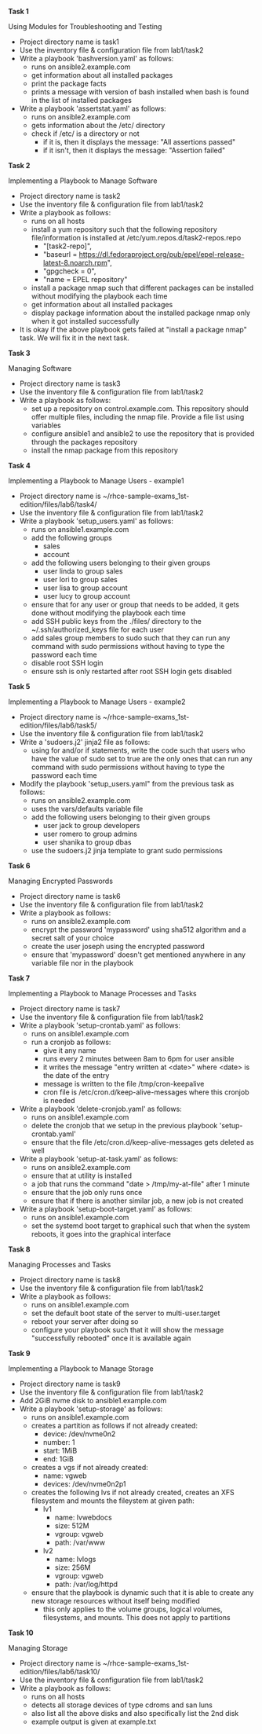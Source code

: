 
**Task 1** 

Using Modules for Troubleshooting and Testing

-  Project directory name is task1
-  Use the inventory file & configuration file from lab1/task2
-  Write a playbook 'bashversion.yaml' as follows:
   - runs on ansible2.example.com
   - get information about all installed packages
   - print the package facts
   - prints a message with version of bash installed when bash is found in the list of installed packages
-  Write a playbook 'assertstat.yaml' as follows:
   - runs on ansible2.example.com
   - gets information about the /etc/ directory
   - check if /etc/ is a directory or not
     - if it is, then it displays the message: "All assertions passed"
     - if it isn't, then it displays the message: "Assertion failed"

**Task 2**

Implementing a Playbook to Manage Software

-  Project directory name is task2
-  Use the inventory file & configuration file from lab1/task2
-  Write a playbook as follows:
   - runs on all hosts
   - install a yum repository such that the following repository file/information is installed at /etc/yum.repos.d/task2-repos.repo
     - "[task2-repo]",
     - "baseurl = https://dl.fedoraproject.org/pub/epel/epel-release-latest-8.noarch.rpm",
     - "gpgcheck = 0",
     - "name = EPEL repository"
   - install a package nmap such that different packages can be installed without modifying the playbook each time
   - get information about all installed packages
   - display package information about the installed package nmap only when it got installed successfully
- It is okay if the above playbook gets failed at "install a package nmap" task. We will fix it in the next task.

**Task 3**

Managing Software

-  Project directory name is task3
-  Use the inventory file & configuration file from lab1/task2
-  Write a playbook as follows:
   - set up a repository on control.example.com. This repository should offer multiple files, including the nmap file. Provide a file list using variables
   - configure ansible1 and ansible2 to use the repository that is provided through the packages repository
   - install the nmap package from this repository

**Task 4**

Implementing a Playbook to Manage Users - example1

-  Project directory name is ~/rhce-sample-exams_1st-edition/files/lab6/task4/
-  Use the inventory file & configuration file from lab1/task2
-  Write a playbook 'setup_users.yaml' as follows:
   - runs on ansible1.example.com
   - add the following groups
     - sales
     - account
   - add the following users belonging to their given groups
     - user linda to group sales
     - user lori to group sales
     - user lisa to group account
     - user lucy to group account
   - ensure that for any user or group that needs to be added, it gets done without modifying the playbook each time
   - add SSH public keys from the ./files/ directory to the ~/.ssh/authorized_keys file for each user
   - add sales group members to sudo such that they can run any command with sudo permissions without having to type the password each time
   - disable root SSH login
   - ensure ssh is only restarted after root SSH login gets disabled

**Task 5**

Implementing a Playbook to Manage Users - example2

-  Project directory name is ~/rhce-sample-exams_1st-edition/files/lab6/task5/
-  Use the inventory file & configuration file from lab1/task2
-  Write a 'sudoers.j2' jinja2 file as follows:
   - using for and/or if statements, write the code such that users who have the value of sudo set to true are the only ones that can run any command with sudo permissions without having to type the password each time
-  Modify the playbook 'setup_users.yaml" from the previous task as follows:
   - runs on ansible2.example.com
   - uses the vars/defaults variable file
   - add the following users belonging to their given groups
     - user jack to group developers
     - user romero to group admins
     - user shanika to group dbas
   - use the sudoers.j2 jinja template to grant sudo permissions

**Task 6**

Managing Encrypted Passwords

-  Project directory name is task6
-  Use the inventory file & configuration file from lab1/task2
-  Write a playbook as follows:
   - runs on ansible2.example.com
   - encrypt the password 'mypassword' using sha512 algorithm and a secret salt of your choice
   - create the user joseph using the encrypted password
   - ensure that 'mypassword' doesn't get mentioned anywhere in any variable file nor in the playbook

**Task 7**

Implementing a Playbook to Manage Processes and Tasks

-  Project directory name is task7
-  Use the inventory file & configuration file from lab1/task2
-  Write a playbook 'setup-crontab.yaml' as follows:
   - runs on ansible1.example.com
   - run a cronjob as follows:
     - give it any name
     - runs every 2 minutes between 8am to 6pm for user ansible
     - it writes the message "entry written at \<date\>" where \<date\> is the date of the entry
     - message is written to the file /tmp/cron-keepalive
     - cron file is /etc/cron.d/keep-alive-messages where this cronjob is needed
-  Write a playbook 'delete-cronjob.yaml' as follows:
   - runs on ansible1.example.com
   - delete the cronjob that we setup in the previous playbook 'setup-crontab.yaml'
   - ensure that the file /etc/cron.d/keep-alive-messages gets deleted as well
-  Write a playbook 'setup-at-task.yaml' as follows:
   - runs on ansible2.example.com
   - ensure that at utility is installed
   - a job that runs the command "date > /tmp/my-at-file" after 1 minute
   - ensure that the job only runs once
   - ensure that if there is another similar job, a new job is not created
-  Write a playbook 'setup-boot-target.yaml' as follows:
   - runs on ansible1.example.com
   - set the systemd boot target to graphical such that when the system reboots, it goes into the graphical interface

**Task 8**

Managing Processes and Tasks

-  Project directory name is task8
-  Use the inventory file & configuration file from lab1/task2
-  Write a playbook as follows:
   - runs on ansible1.example.com
   - set the default boot state of the server to multi-user.target
   - reboot your server after doing so
   - configure your playbook such that it will show the message "successfully rebooted" once it is available again

**Task 9**

Implementing a Playbook to Manage Storage

-  Project directory name is task9
-  Use the inventory file & configuration file from lab1/task2
-  Add 2GiB nvme disk to ansible1.example.com
-  Write a playbook 'setup-storage' as follows:
   - runs on ansible1.example.com
   - creates a partition as follows if not already created:
     - device: /dev/nvme0n2
     - number: 1
     - start: 1MiB
     - end: 1GiB
   - creates a vgs if not already created:
     - name: vgweb
     - devices: /dev/nvme0n2p1
   - creates the following lvs if not already created, creates an XFS filesystem and mounts the fileystem at given path:
     - lv1
       - name: lvwebdocs
       - size: 512M
       - vgroup: vgweb
       - path: /var/www
     - lv2
       - name: lvlogs
       - size: 256M
       - vgroup: vgweb
       - path: /var/log/httpd
    - ensure that the playbook is dynamic such that it is able to create any new storage resources without itself being modified
      - this only applies to the volume groups, logical volumes, filesystems, and mounts. This does not apply to partitions

**Task 10**

Managing Storage

-  Project directory name is ~/rhce-sample-exams_1st-edition/files/lab6/task10/
-  Use the inventory file & configuration file from lab1/task2
-  Write a playbook as follows:
   - runs on all hosts
   - detects all storage devices of type cdroms and san luns
   - also list all the above disks and also specifically list the 2nd disk
   - example output is given at example.txt



